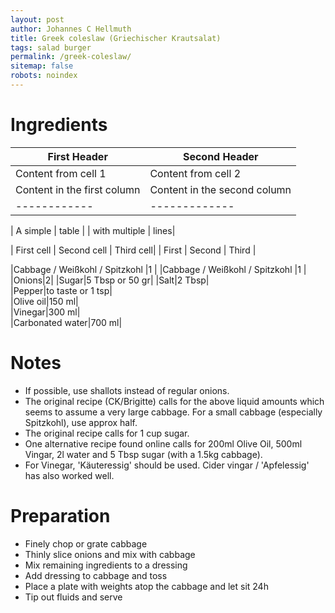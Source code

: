 ```yaml
---
layout: post
author: Johannes C Hellmuth
title: Greek coleslaw (Griechischer Krautsalat)
tags: salad burger 
permalink: /greek-coleslaw/
sitemap: false
robots: noindex
---
```


# Ingredients

First Header | Second Header
------------ | -------------
Content from cell 1 | Content from cell 2
Content in the first column | Content in the second column
------------ | -------------
  
| A simple | table |
| with multiple | lines|
  
| First cell | Second cell | Third cell|
| First | Second | Third |
  
|Cabbage / Weißkohl / Spitzkohl |1 |
|Cabbage / Weißkohl / Spitzkohl |1 |
|Onions|2|
|Sugar|5 Tbsp or 50 gr|
|Salt|2 Tbsp|   
|Pepper|to taste or 1 tsp|  
|Olive oil|150 ml|  
|Vinegar|300 ml|  
|Carbonated water|700 ml|  

# Notes
* If possible, use shallots instead of regular onions.
* The original recipe (CK/Brigitte) calls for the above liquid amounts which seems to assume a very large cabbage. For a small cabbage (especially Spitzkohl), use approx half. 
* The original recipe calls for 1 cup sugar.
* One alternative recipe found online calls for 200ml Olive Oil, 500ml Vingar, 2l water and 5 Tbsp sugar (with a 1.5kg cabbage).
* For Vinegar, 'Käuteressig' should be used. Cider vingar / 'Apfelessig' has also worked well.

# Preparation
* Finely chop or grate cabbage 
* Thinly slice onions and mix with cabbage
* Mix remaining ingredients to a dressing
* Add dressing to cabbage and toss
* Place a plate with weights atop the cabbage and let sit 24h
* Tip out fluids and serve
